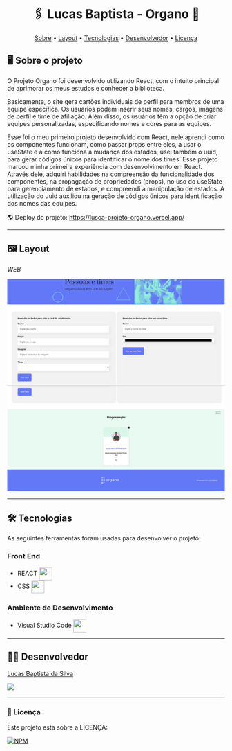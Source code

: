 <h1 align="center"> 🖇️ Lucas Baptista - Organo 🚀 </h1>

<p align="center">
 <a href="#-sobre-o-projeto">Sobre</a> •
 <a href="#-layout">Layout</a> • 
 <a href="#-tecnologias">Tecnologias</a> • 
 <a href="#-autor">Desenvolvedor</a> • 
 <a href="#user-content--licença">Licença</a>
</p>

## 🖥️ Sobre o projeto

O Projeto Organo foi desenvolvido utilizando React, com o intuito principal de aprimorar os meus estudos e conhecer a biblioteca.

Basicamente, o site gera cartões individuais de perfil para membros de uma equipe específica. Os usuários podem inserir seus nomes, cargos, imagens de perfil e time de afiliação. Além disso, os usuários têm a opção de criar equipes personalizadas, especificando nomes e cores para as equipes.

Esse foi o meu primeiro projeto desenvolvido com React, nele aprendi como os componentes funcionam, como passar props entre eles, a usar o useState e a como funciona a mudança dos estados, usei também o uuid, para gerar códigos únicos para identificar o nome dos times.
Esse projeto marcou minha primeira experiência com desenvolvimento em React. Através dele, adquiri habilidades na compreensão da funcionalidade dos componentes, na propagação de propriedades (props), no uso do useState para gerenciamento de estados, e compreendi a manipulação de estados. A utilização do uuid auxiliou na geração de códigos únicos para identificação dos nomes das equipes.

🌎 Deploy do projeto: https://lusca-projeto-organo.vercel.app/

---

## 🖼️ Layout

_WEB_

![GK1](https://github.com/luscabap/lusca-projeto_organo/blob/master/public/assets/WEB_01.png)
![GK1](https://github.com/luscabap/lusca-projeto_organo/blob/master/public/assets/WEB_02.png)

---

## 🛠 Tecnologias 

As seguintes ferramentas foram usadas para desenvolver o projeto:

### Front End
- REACT <img align="center" height="30" width="30" src="https://cdn.jsdelivr.net/gh/devicons/devicon/icons/react/react-original.svg"/>
- CSS <img align="center" height="30" width="30" src="https://cdn.jsdelivr.net/gh/devicons/devicon/icons/css3/css3-original.svg"/>
 
          
### Ambiente de Desenvolvimento
- Visual Studio Code <img align="center" height="30" width="30" src="https://cdn.jsdelivr.net/gh/devicons/devicon/icons/vscode/vscode-original-wordmark.svg"/>

---

## 👨‍🎓 Desenvolvedor

<a href="https://www.linkedin.com/in/lucas-baptista-da-silva-133779233/">
Lucas Baptista da Silva</a>

<br/>

<a href = "mailto:lucasbaptistasilva.dev@gmail.com"><img src="https://img.shields.io/badge/-Gmail-%23333?style=for-the-badge&logo=gmail&logoColor=white"  target="_blank"></a>

---

### 📝 Licença

Este projeto esta sobre a LICENÇA:

[![NPM](https://img.shields.io/npm/l/react)](https://github.com/luscabap/lusca-projeto_organo/blob/master/LICENSE)

